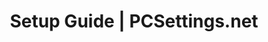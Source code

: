 ---
layout: blog
title: Setup Guide | PCSettings.net
description: Find the perfect gaming setup by finding what works best for you and your budget.
sitemap:
    priority: 1.0
    lastmod: 2017-11-02
    changefreq: weekly
---